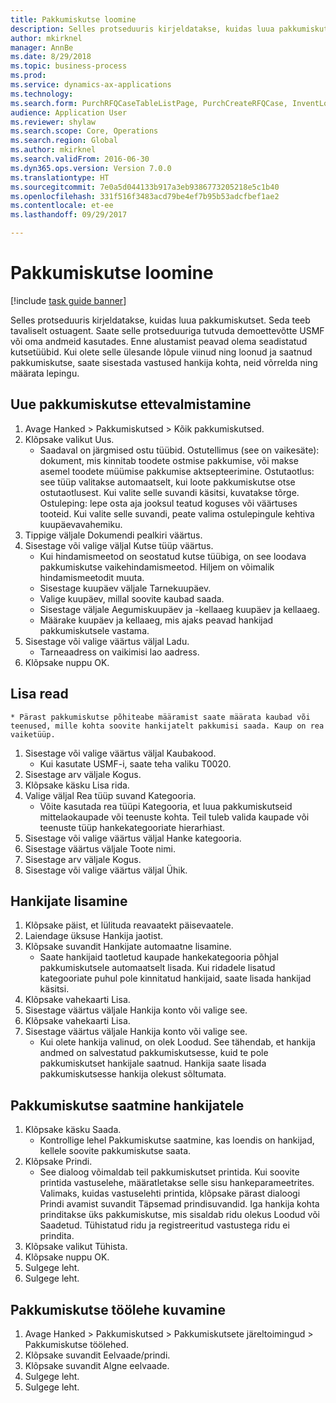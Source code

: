 ```yaml
--- 
title: Pakkumiskutse loomine
description: Selles protseduuris kirjeldatakse, kuidas luua pakkumiskutset.
author: mkirknel
manager: AnnBe
ms.date: 8/29/2018
ms.topic: business-process
ms.prod: 
ms.service: dynamics-ax-applications
ms.technology: 
ms.search.form: PurchRFQCaseTableListPage, PurchCreateRFQCase, InventLocationIdLookup, PurchRFQCaseTable, InventItemIdLookupSimple, EcoResCategorySingleLookup, UnitOfMeasureLookup, PurchRFQEditLines, PurchRFQEditLinesPrintOptions, VendRFQJournal, SrsReportViewerForm
audience: Application User
ms.reviewer: shylaw
ms.search.scope: Core, Operations
ms.search.region: Global
ms.author: mkirknel
ms.search.validFrom: 2016-06-30
ms.dyn365.ops.version: Version 7.0.0
ms.translationtype: HT
ms.sourcegitcommit: 7e0a5d044133b917a3eb9386773205218e5c1b40
ms.openlocfilehash: 331f516f3483acd79be4ef7b95b53adcfbef1ae2
ms.contentlocale: et-ee
ms.lasthandoff: 09/29/2017

---
```

# <a name="create-a-request-for-quotation"></a>Pakkumiskutse loomine

[!include [task guide banner](../../includes/task-guide-banner.md)]

Selles protseduuris kirjeldatakse, kuidas luua pakkumiskutset. Seda teeb tavaliselt ostuagent. Saate selle protseduuriga tutvuda demoettevõtte USMF või oma andmeid kasutades. Enne alustamist peavad olema seadistatud kutsetüübid. Kui olete selle ülesande lõpule viinud ning loonud ja saatnud pakkumiskutse, saate sisestada vastused hankija kohta, neid võrrelda ning määrata lepingu.


## <a name="prepare-a-new-rfq"></a>Uue pakkumiskutse ettevalmistamine
1. Avage Hanked > Pakkumiskutsed > Kõik pakkumiskutsed.
2. Klõpsake valikut Uus.
    * Saadaval on järgmised ostu tüübid. Ostutellimus (see on vaikesäte): dokument, mis kinnitab toodete ostmise pakkumise, või makse asemel toodete müümise pakkumise aktsepteerimine. Ostutaotlus: see tüüp valitakse automaatselt, kui loote pakkumiskutse otse ostutaotlusest. Kui valite selle suvandi käsitsi, kuvatakse tõrge. Ostuleping: lepe osta aja jooksul teatud koguses või väärtuses tooteid. Kui valite selle suvandi, peate valima ostulepingule kehtiva kuupäevavahemiku.  
3. Tippige väljale Dokumendi pealkiri väärtus.
4. Sisestage või valige väljal Kutse tüüp väärtus.
    * Kui hindamismeetod on seostatud kutse tüübiga, on see loodava pakkumiskutse vaikehindamismeetod. Hiljem on võimalik hindamismeetodit muuta.  
    * Sisestage kuupäev väljale Tarnekuupäev.  
    * Valige kuupäev, millal soovite kaubad saada.  
    * Sisestage väljale Aegumiskuupäev ja -kellaaeg kuupäev ja kellaaeg.  
    * Määrake kuupäev ja kellaaeg, mis ajaks peavad hankijad pakkumiskutsele vastama.  
5. Sisestage või valige väärtus väljal Ladu.
    * Tarneaadress on vaikimisi lao aadress.  
6. Klõpsake nuppu OK.

## <a name="add-lines"></a>Lisa read
    * Pärast pakkumiskutse põhiteabe määramist saate määrata kaubad või teenused, mille kohta soovite hankijatelt pakkumisi saada. Kaup on rea vaiketüüp.   
1. Sisestage või valige väärtus väljal Kaubakood.
    * Kui kasutate USMF-i, saate teha valiku T0020.  
2. Sisestage arv väljale Kogus.
3. Klõpsake käsku Lisa rida.
4. Valige väljal Rea tüüp suvand Kategooria.
    * Võite kasutada rea tüüpi Kategooria, et luua pakkumiskutseid mittelaokaupade või teenuste kohta. Teil tuleb valida kaupade või teenuste tüüp hankekategooriate hierarhiast.  
5. Sisestage või valige väärtus väljal Hanke kategooria.
6. Sisestage väärtus väljale Toote nimi.
7. Sisestage arv väljale Kogus.
8. Sisestage või valige väärtus väljal Ühik.

## <a name="add-vendors"></a>Hankijate lisamine
1. Klõpsake päist, et lülituda reavaatekt päisevaatele. 
2. Laiendage üksuse Hankija jaotist.
3. Klõpsake suvandit Hankijate automaatne lisamine.
    * Saate hankijaid taotletud kaupade hankekategooria põhjal pakkumiskutsele automaatselt lisada. Kui ridadele lisatud kategooriate puhul pole kinnitatud hankijaid, saate lisada hankijad käsitsi.  
4. Klõpsake vahekaarti Lisa.
5. Sisestage väärtus väljale Hankija konto või valige see.
6. Klõpsake vahekaarti Lisa.
7. Sisestage väärtus väljale Hankija konto või valige see.
    * Kui olete hankija valinud, on olek Loodud. See tähendab, et hankija andmed on salvestatud pakkumiskutsesse, kuid te pole pakkumiskutset hankijale saatnud. Hankija saate lisada pakkumiskutsesse hankija olekust sõltumata.  

## <a name="send-the-rfq-to-vendors"></a>Pakkumiskutse saatmine hankijatele
1. Klõpsake käsku Saada.
    * Kontrollige lehel Pakkumiskutse saatmine, kas loendis on hankijad, kellele soovite pakkumiskutse saata.  
2. Klõpsake Prindi.
    * See dialoog võimaldab teil pakkumiskutset printida. Kui soovite printida vastuselehe, määratletakse selle sisu hankeparameetrites. Valimaks, kuidas vastuselehti printida, klõpsake pärast dialoogi Prindi avamist suvandit Täpsemad prindisuvandid. Iga hankija kohta prinditakse üks pakkumiskutse, mis sisaldab ridu olekus Loodud või Saadetud. Tühistatud ridu ja registreeritud vastustega ridu ei prindita.   
3. Klõpsake valikut Tühista.
4. Klõpsake nuppu OK.
5. Sulgege leht.
6. Sulgege leht.

## <a name="view-the-rfq-journal"></a>Pakkumiskutse töölehe kuvamine
1. Avage Hanked > Pakkumiskutsed > Pakkumiskutsete järeltoimingud > Pakkumiskutse töölehed.
2. Klõpsake suvandit Eelvaade/prindi.
3. Klõpsake suvandit Algne eelvaade.
4. Sulgege leht.
5. Sulgege leht.


